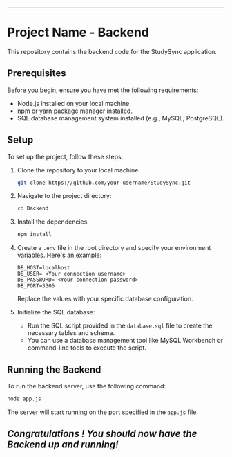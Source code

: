 
---

# Project Name - Backend

This repository contains the backend code for the StudySync application.

## Prerequisites

Before you begin, ensure you have met the following requirements:

- Node.js installed on your local machine.
- npm or yarn package manager installed.
- SQL database management system installed (e.g., MySQL, PostgreSQL).

## Setup

To set up the project, follow these steps:

1. Clone the repository to your local machine:

   ```bash
   git clone https://github.com/your-username/StudySync.git
   ```

2. Navigate to the project directory:

   ```bash
   cd Backend
   ```

3. Install the dependencies:

   ```bash
   npm install
   ```

4. Create a `.env` file in the root directory and specify your environment variables. Here's an example:

   ```
   DB_HOST=localhost
   DB_USER= <Your connection username>
   DB_PASSWORD= <Your connection password>
   DB_PORT=3306
   ```

   Replace the values with your specific database configuration.

5. Initialize the SQL database:

   - Run the SQL script provided in the `database.sql` file to create the necessary tables and schema.
   - You can use a database management tool like MySQL Workbench or command-line tools to execute the script.

## Running the Backend

To run the backend server, use the following command:

```bash
node app.js
```

The server will start running on the port specified in the `app.js` file.


## *Congratulations ! You should now have the Backend up and running!*
